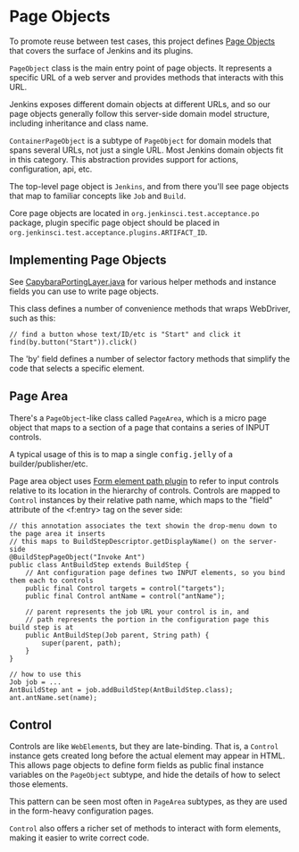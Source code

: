 # Page Objects

To promote reuse between test cases, this project defines [Page Objects](http://code.google.com/p/selenium/wiki/PageObjects)
that covers the surface of Jenkins and its plugins.

`PageObject` class is the main entry point of page objects. It represents a specific URL of a web server
and provides methods that interacts with this URL.

Jenkins exposes different domain objects at different URLs, and so our page objects generally follow this
server-side domain model structure, including inheritance and class name.

`ContainerPageObject` is a subtype of `PageObject` for domain models that spans several URLs, not just a single URL.
Most Jenkins domain objects fit in this category. This abstraction provides support for actions, configuration, api, etc.

The top-level page object is `Jenkins`, and from there you'll see page objects that map to familiar
concepts like `Job` and `Build`.

Core page objects are located in `org.jenkinsci.test.acceptance.po` package,
plugin specific page object should be placed in `org.jenkinsci.test.acceptance.plugins.ARTIFACT_ID`.

## Implementing Page Objects
See [CapybaraPortingLayer.java](../src/main/java/org/jenkinsci/test/acceptance/po/CapybaraPortingLayer.java)
for various helper methods and instance fields you can use to write page objects.

This class defines a number of convenience methods that wraps WebDriver, such as this:

    // find a button whose text/ID/etc is "Start" and click it
    find(by.button("Start")).click()

The 'by' field defines a number of selector factory methods that simplify the code that selects
a specific element.


## Page Area
There's a `PageObject`-like class called `PageArea`, which is a micro page object
that maps to a section of a page that contains a series of INPUT controls.

A typical usage of this is to map a single <tt>config.jelly</tt> of a builder/publisher/etc.

Page area object uses [Form element path plugin](https://wiki.jenkins-ci.org/display/JENKINS/Form+Element+Path+Plugin)
to refer to input controls relative to its location in the hierarchy of controls.
Controls are mapped to `Control` instances by their relative path name, which maps to the "field" attribute
of the &lt;f:entry> tag on the sever side:

    // this annotation associates the text showin the drop-menu down to the page area it inserts
    // this maps to BuildStepDescriptor.getDisplayName() on the server-side
    @BuildStepPageObject("Invoke Ant")
    public class AntBuildStep extends BuildStep {
        // Ant configuration page defines two INPUT elements, so you bind them each to controls
        public final Control targets = control("targets");
        public final Control antName = control("antName");

        // parent represents the job URL your control is in, and
        // path represents the portion in the configuration page this build step is at
        public AntBuildStep(Job parent, String path) {
            super(parent, path);
        }
    }

    // how to use this
    Job job = ...
    AntBuildStep ant = job.addBuildStep(AntBuildStep.class);
    ant.antName.set(name);

## Control
Controls are like `WebElement`s, but they are late-binding. That is, a `Control` instance gets created
long before the actual element may appear in HTML. This allows page objects to define form fields as public
final instance variables on the `PageObject` subtype, and hide the details of how to select those elements.

This pattern can be seen most often in `PageArea` subtypes, as they are used in the form-heavy configuration pages.

`Control` also offers a richer set of methods to interact with form elements, making it easier to write correct code.
